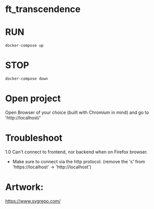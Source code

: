 # ft_transcendence

# RUN
`docker-compose up`

# STOP
`docker-compose down`

# Open project
Open Browser of your choice (built with Chromium in mind) and go to 'http://localhost/'

# Troubleshoot
1.0 Can't connect to frontend, nor backend when on Firefox browser.
* Make sure to connect via the http protocol. (remove the 's' from 'https://localhost' -> 'http://localhost')













# Artwork:

https://www.svgrepo.com/
